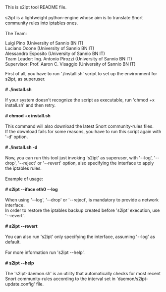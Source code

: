 This is s2ipt tool README file. <br/><br/>
s2ipt is a lightweight python-engine whose aim is to translate Snort community rules into iptables ones. <br/><br/>
The Team:

Luigi Pino (University of Sannio BN IT)<br/>
Luciano Ocone (University of Sannio BN IT)<br/>
Alessandro Esposito (University of Sannio BN IT)<br/>
Team Leader: Ing. Antonio Pirozzi (University of Sannio BN IT)<br/>
Supervisor: Prof. Aaron C. Visaggio (University of Sannio BN IT)<br/>


First of all, you have to run './install.sh' script to set up the environment for s2ipt, as superuser. <br/><br/>
	**# ./install.sh** <br/><br/>
If your system doesn't recognize the script as executable, run 'chmod +x install.sh' and then retry. <br/><br/>
	**# chmod +x install.sh** <br/><br/>
This command will also download the latest Snort community-rules files. <br/>
If the download fails for some reasons, you have to run this script again with '-d' option. <br/><br/>
	**# ./install.sh -d** <br/><br/>
Now, you can run this tool just invoking 's2ipt' as superuser, with '--log', '--drop', '--reject' or '--revert' option, also specifying the interface to apply the iptables rules. <br/> <br/>
Example of usage: <br/><br/>
	**# s2ipt --iface eth0 --log** <br/><br/>
When using '--log', '--drop' or '--reject', is mandatory to provide a network interface. <br/>
In order to restore the iptables backup created before 's2ipt' execution, use '--revert'. <br/><br/>
	**# s2ipt --revert** <br/><br/>
You can also run 's2ipt' only specifying the interface, assuming '--log' as default. <br/><br/>
For more information run 's2ipt --help'. <br/><br/>
	**# s2ipt --help** <br/><br/>
The 's2ipt-daemon.sh' is an utility that automatically checks for most recent Snort community-rules according to the interval set in 'daemon/s2ipt-update.config' file.

